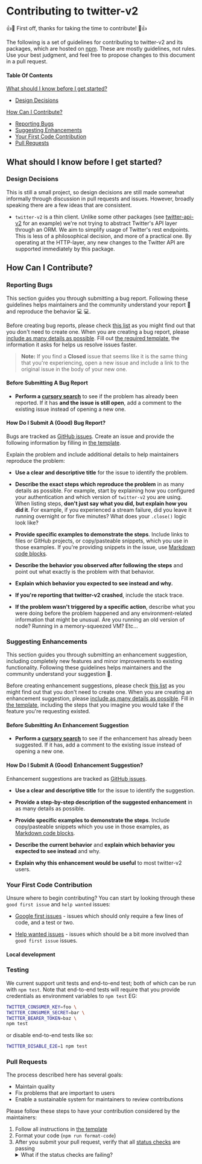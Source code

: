 # Contributing to twitter-v2

:+1::tada: First off, thanks for taking the time to contribute! :tada::+1:

The following is a set of guidelines for contributing to twitter-v2 and its
packages, which are hosted on [npm](https://www.npmjs.com/package/twitter-v2).
These are mostly guidelines, not rules. Use your best judgment, and feel free to
propose changes to this document in a pull request.

#### Table Of Contents

[What should I know before I get started?](#what-should-i-know-before-i-get-started)

- [Design Decisions](#design-decisions)

[How Can I Contribute?](#how-can-i-contribute)

- [Reporting Bugs](#reporting-bugs)
- [Suggesting Enhancements](#suggesting-enhancements)
- [Your First Code Contribution](#your-first-code-contribution)
- [Pull Requests](#pull-requests)

## What should I know before I get started?

### Design Decisions

This is still a small project, so design decisions are still made somewhat
informally through discussion in pull requests and issues. However, broadly
speaking there are a few ideas that are consistent.

- `twitter-v2` is a thin client. Unlike some other packages (see
  [twitter-api-v2](https://www.npmjs.com/package/twitter-api-v2) for an example)
  we're not trying to abstract Twitter's API layer through an ORM. We aim to
  simplify usage of Twitter's rest endpoints. This is less of a philosophical
  decision, and more of a practical one. By operating at the HTTP-layer, any new
  changes to the Twitter API are supported immediately by this package.

## How Can I Contribute?

### Reporting Bugs

This section guides you through submitting a bug report. Following these
guidelines helps maintainers and the community understand your report :pencil:
and reproduce the behavior :computer: :computer:.

Before creating bug reports, please check
[this list](#before-submitting-a-bug-report) as you might find out that you
don't need to create one. When you are creating a bug report, please
[include as many details as possible](#how-do-i-submit-a-good-bug-report). Fill
out [the required template](.github/ISSUE_TEMPLATE/bug_report.md), the
information it asks for helps us resolve issues faster.

> **Note:** If you find a **Closed** issue that seems like it is the same thing
> that you're experiencing, open a new issue and include a link to the original
> issue in the body of your new one.

#### Before Submitting A Bug Report

- **Perform a [cursory search](https://github.com/hunterlarco/twitter-v2/issues)**
  to see if the problem has already been reported. If it has **and the issue is
  still open**, add a comment to the existing issue instead of opening a new one.

#### How Do I Submit A (Good) Bug Report?

Bugs are tracked as [GitHub issues](https://github.com/hunterlarco/twitter-v2/issues).
Create an issue and provide the following information by filling in
[the template](.github/ISSUE_TEMPLATE/bug_report.md).

Explain the problem and include additional details to help maintainers reproduce
the problem:

- **Use a clear and descriptive title** for the issue to identify the problem.

- **Describe the exact steps which reproduce the problem** in as many details as
  possible. For example, start by explaining how you configured your
  authentication and which version of `twitter-v2` you are using. When listing
  steps, **don't just say what you did, but explain how you did it**. For
  example, if you experienced a stream failure, did you leave it running
  overnight or for five minutes? What does your `.close()` logic look like?

- **Provide specific examples to demonstrate the steps**. Include links to files
  or GitHub projects, or copy/pasteable snippets, which you use in those
  examples. If you're providing snippets in the issue, use
  [Markdown code blocks](https://help.github.com/articles/markdown-basics/#multiple-lines).

- **Describe the behavior you observed after following the steps** and point out
  what exactly is the problem with that behavior.

- **Explain which behavior you expected to see instead and why.**

- **If you're reporting that twitter-v2 crashed**, include the stack trace.

- **If the problem wasn't triggered by a specific action**, describe what you
  were doing before the problem happened and any environment-related information
  that might be unusual. Are you running an old version of node? Running in a
  memory-squeezed VM? Etc...

### Suggesting Enhancements

This section guides you through submitting an enhancement suggestion, including
completely new features and minor improvements to existing functionality.
Following these guidelines helps maintainers and the community understand your
suggestion :pencil:.

Before creating enhancement suggestions, please check
[this list](#before-submitting-an-enhancement-suggestion) as you might find out
that you don't need to create one. When you are creating an enhancement
suggestion, please [include as many details as possible](#how-do-i-submit-a-good-enhancement-suggestion).
Fill in [the template](.github/ISSUE_TEMPLATE/feature_request.md), including the
steps that you imagine you would take if the feature you're requesting existed.

#### Before Submitting An Enhancement Suggestion

- **Perform a [cursory search](https://github.com/HunterLarco/twitter-v2/issues?q=is%3Aopen+is%3Aissue+label%3Aenhancement)**
  to see if the enhancement has already been suggested. If it has, add a comment
  to the existing issue instead of opening a new one.

#### How Do I Submit A (Good) Enhancement Suggestion?

Enhancement suggestions are tracked as [GitHub issues](https://github.com/HunterLarco/twitter-v2/issues?q=is%3Aopen+is%3Aissue+label%3Aenhancement).

- **Use a clear and descriptive title** for the issue to identify the
  suggestion.

- **Provide a step-by-step description of the suggested enhancement** in as many
  details as possible.

- **Provide specific examples to demonstrate the steps**. Include copy/pasteable
  snippets which you use in those examples, as
  [Markdown code blocks](https://help.github.com/articles/markdown-basics/#multiple-lines).

- **Describe the current behavior** and **explain which behavior you expected to
  see instead** and why.

- **Explain why this enhancement would be useful** to most twitter-v2 users.

### Your First Code Contribution

Unsure where to begin contributing? You can start by looking through these
`good first issue` and `help wanted` issues:

- [Google first issues][good-first-issue] - issues which should only require a
  few lines of code, and a test or two.

- [Help wanted issues][help-wanted] - issues which should be a bit more involved
  than `good first issue` issues.

#### Local development

### Testing

We current support unit tests and end-to-end test; both of which can be run with
`npm test`. Note that end-to-end tests will require that you provide credentials
as environment variables to `npm test` EG:

```bash
TWITTER_CONSUMER_KEY=foo \
TWITTER_CONSUMER_SECRET=bar \
TWITTER_BEARER_TOKEN=baz \
npm test
```

or disable end-to-end tests like so:

```bash
TWITTER_DISABLE_E2E=1 npm test
```

### Pull Requests

The process described here has several goals:

- Maintain quality
- Fix problems that are important to users
- Enable a sustainable system for maintainers to review contributions

Please follow these steps to have your contribution considered by the maintainers:

1. Follow all instructions in [the template](.github/PULL_REQUEST_TEMPLATE.md)
2. Format your code (`npm run format-code`)
3. After you submit your pull request, verify that all
   [status checks](https://help.github.com/articles/about-status-checks/) are
   passing
   <details><summary>What if the status checks are failing?</summary>
   If a status check is failing, and you believe that the failure is unrelated
   to your change, please leave a comment on the pull request explaining why you
   believe the failure is unrelated. A maintainer will re-run the status check
   for you. If we conclude that the failure was a false positive, then we will
   open an issue to track that problem with our status check suite.</details>

[good-first-issue]: https://github.com/HunterLarco/twitter-v2/issues?q=is%3Aopen+is%3Aissue+label%3A%22good+first+issue%22
[help-wanted]: https://github.com/HunterLarco/twitter-v2/issues?q=is%3Aopen+is%3Aissue+label%3A%22help+wanted%22
